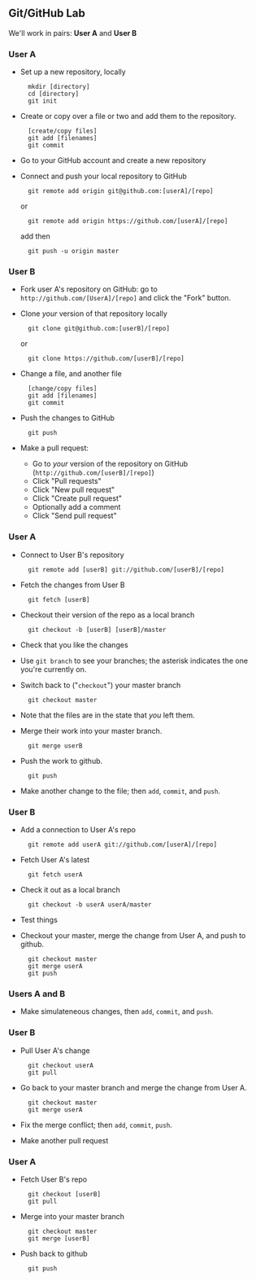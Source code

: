 ## Git/GitHub Lab

We'll work in pairs: **User A** and **User B**

### User A

- Set up a new repository, locally

        mkdir [directory]
        cd [directory]
        git init

- Create or copy over a file or two and add them to the repository.

        [create/copy files]
        git add [filenames]
        git commit

- Go to your GitHub account and create a new repository

- Connect and push your local repository to GitHub

        git remote add origin git@github.com:[userA]/[repo]

  or

        git remote add origin https://github.com/[userA]/[repo]

  add then

        git push -u origin master

### User B

- Fork user A's repository on GitHub: go to
  `http://github.com/[UserA]/[repo]` and click the "Fork" button.

- Clone _your_ version of that repository locally

        git clone git@github.com:[userB]/[repo]

  or

        git clone https://github.com/[userB]/[repo]

- Change a file, and another file

        [change/copy files]
        git add [filenames]
        git commit

- Push the changes to GitHub

        git push

- Make a pull request:

  - Go to _your_ version of the repository on GitHub
  (`http://github.com/[userB]/[repo]`)
  - Click "Pull requests"
  - Click "New pull request"
  - Click "Create pull request"
  - Optionally add a comment
  - Click "Send pull request"

### User A

- Connect to User B's repository

        git remote add [userB] git://github.com/[userB]/[repo]

- Fetch the changes from User B

        git fetch [userB]

- Checkout their version of the repo as a local branch

        git checkout -b [userB] [userB]/master

- Check that you like the changes

- Use `git branch` to see your branches; the asterisk indicates the
  one you're currently on.

- Switch back to ("`checkout`") your master branch

        git checkout master

- Note that the files are in the state that _you_ left them.

- Merge their work into your master branch.

        git merge userB

- Push the work to github.

        git push

- Make another change to the file; then `add`, `commit`, and `push`.

### User B

- Add a connection to User A's repo

        git remote add userA git://github.com/[userA]/[repo]

- Fetch User A's latest

        git fetch userA

- Check it out as a local branch

        git checkout -b userA userA/master

- Test things

- Checkout your master, merge the change from User A, and push to
  github.

        git checkout master
        git merge userA
        git push

### Users A and B

- Make simulateneous changes, then `add`, `commit`, and `push`.

### User B

- Pull User A's change

        git checkout userA
        git pull

- Go back to your master branch and merge the change from User A.

        git checkout master
        git merge userA

- Fix the merge conflict; then `add`, `commit`, `push`.

- Make another pull request

### User A

- Fetch User B's repo

        git checkout [userB]
        git pull

- Merge into your master branch

        git checkout master
        git merge [userB]

- Push back to github

        git push
